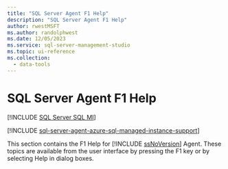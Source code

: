 ```yaml
---
title: "SQL Server Agent F1 Help"
description: "SQL Server Agent F1 Help"
author: rwestMSFT
ms.author: randolphwest
ms.date: 12/05/2023
ms.service: sql-server-management-studio
ms.topic: ui-reference
ms.collection:
  - data-tools
---
```


# SQL Server Agent F1 Help

[!INCLUDE [SQL Server SQL MI](../includes/applies-to-version/sql-asdbmi.md)]

[!INCLUDE [sql-server-agent-azure-sql-managed-instance-support](../includes/sql-server-agent-azure-sql-managed-instance-support.md)]

This section contains the F1 Help for [!INCLUDE [ssNoVersion](../includes/ssnoversion-md.md)] Agent. These topics are available from the user interface by pressing the F1 key or by selecting Help in dialog boxes.
